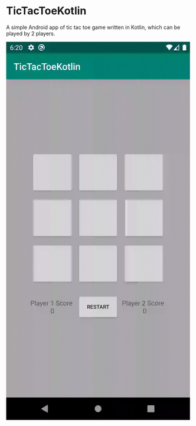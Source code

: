 # TicTacToeKotlin

A simple Android app of tic tac toe game written in Kotlin, which can be played by 2 players.

![alt text](https://raw.githubusercontent.com/guilhermealbm/TicTacToeKotlin/master/game.gif)